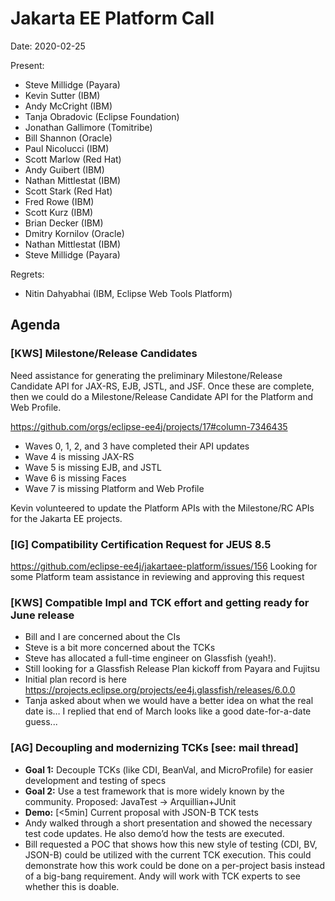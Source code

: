# Jakarta EE Platform Call

Date: 2020-02-25

Present:

- Steve Millidge (Payara)
- Kevin Sutter (IBM)
- Andy McCright (IBM) 
- Tanja Obradovic (Eclipse Foundation)
- Jonathan Gallimore (Tomitribe)
- Bill Shannon (Oracle)
- Paul Nicolucci (IBM)
- Scott Marlow (Red Hat)
- Andy Guibert (IBM)
- Nathan Mittlestat (IBM)
- Scott Stark (Red Hat)
- Fred Rowe (IBM)
- Scott Kurz (IBM)
- Brian Decker (IBM)
- Dmitry Kornilov (Oracle)
- Nathan Mittlestat (IBM)
- Steve Millidge (Payara)

Regrets:

- Nitin Dahyabhai (IBM, Eclipse Web Tools Platform)

## Agenda

### [KWS] Milestone/Release Candidates

Need assistance for generating the preliminary Milestone/Release Candidate API for JAX-RS, EJB, JSTL, and JSF.  Once these are complete, then we could do a Milestone/Release Candidate API for the Platform and Web Profile.

https://github.com/orgs/eclipse-ee4j/projects/17#column-7346435 

- Waves 0, 1, 2, and 3 have completed their API updates
- Wave 4 is missing JAX-RS
- Wave 5 is missing EJB, and JSTL
- Wave 6 is missing Faces
- Wave 7 is missing Platform and Web Profile

Kevin volunteered to update the Platform APIs with the Milestone/RC APIs for the Jakarta EE projects.

### [IG] Compatibility Certification Request for JEUS 8.5

https://github.com/eclipse-ee4j/jakartaee-platform/issues/156
Looking for some Platform team assistance in reviewing and approving this request

### [KWS] Compatible Impl and TCK effort and getting ready for June release

- Bill and I are concerned about the CIs
- Steve is a bit more concerned about the TCKs
- Steve has allocated a full-time engineer on Glassfish (yeah!).
- Still looking for a Glassfish Release Plan kickoff from Payara and Fujitsu
- Initial plan record is here https://projects.eclipse.org/projects/ee4j.glassfish/releases/6.0.0 
- Tanja asked about when we would have a better idea on what the real date is…  I replied that end of March looks like a good date-for-a-date guess...

### [AG] Decoupling and modernizing TCKs [see: mail thread]

- **Goal 1:** Decouple TCKs (like CDI, BeanVal, and MicroProfile) for easier 
development and testing of specs
- **Goal 2:** Use a test framework that is more widely known by the community. Proposed: JavaTest → Arquillian+JUnit
- **Demo:** [<5min] Current proposal with JSON-B TCK tests
- Andy walked through a short presentation and showed the necessary test code updates.  He also demo’d how the tests are executed.
- Bill requested a POC that shows how this new style of testing (CDI, BV, JSON-B) could be utilized with the current TCK execution.  This could demonstrate how this work could be done on a per-project basis instead of a big-bang requirement.  Andy will work with TCK experts to see whether this is doable.
